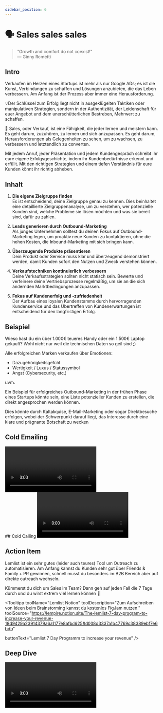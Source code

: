 ```yaml
---
sidebar_position: 6
---
```


# 🗣️ Sales sales sales

> "Growth and comfort do not coexist!"\
> ― Ginny Rometti

## Intro

Verkaufen im Herzen eines Startups ist mehr als nur Google ADs; es ist die Kunst, Verbindungen zu schaffen und Lösungen anzubieten, die das Leben verbessern.
Am Anfang ist der Prozess aber immer eine Herausforderung.

💡Der Schlüssel zum Erfolg liegt nicht in ausgeklügelten Taktiken oder manipulativen Strategien, sondern in der Authentizität, der Leidenschaft für euer Angebot und dem unerschütterlichen Bestreben, Mehrwert zu schaffen.

🤝 Sales, oder Verkauf, ist eine Fähigkeit, die jeder lernen und meistern kann.
Es geht darum, zuzuhören, zu lernen und sich anzupassen. Es geht darum, Herausforderungen als Gelegenheiten zu sehen, um zu wachsen, zu verbessern und letztendlich zu converten.

Mit jedem Anruf, jeder Präsentation und jedem Kundengespräch schreibt ihr eure eigene Erfolgsgeschichte, indem ihr Kundenbedürfnisse erkennt und erfüllt. Mit den richtigen Strategien und einem tiefen Verständnis für eure Kunden könnt ihr richtig abheben.

## Inhalt

1. **Die eigene Zielgruppe finden**\
   Es ist entscheidend, deine Zielgruppe genau zu kennen. Dies beinhaltet eine detaillierte Zielgruppenanalyse, um zu verstehen, wer potenzielle Kunden sind, welche Probleme sie lösen möchten und was sie bereit sind, dafür zu zahlen.

2. **Leads generieren durch Outbound-Marketing**\
   Als junges Unternehmen solltest du deinen Fokus auf Outbound-Marketing legen, um proaktiv neue Kunden zu kontaktieren, ohne die hohen Kosten, die Inbound-Marketing mit sich bringen kann.

3. **Überzeugende Produkte präsentieren**\
   Dein Produkt oder Service muss klar und überzeugend demonstriert werden, damit Kunden sofort den Nutzen und Zweck verstehen können.

4. **Verkaufstechniken kontinuierlich verbessern**\
   Deine Verkaufsstrategien sollten nicht statisch sein. Bewerte und verfeinere deine Vertriebsprozesse regelmäßig, um sie an die sich ändernden Marktbedingungen anzupassen.

5. **Fokus auf Kundenerfolg und -zufriedenheit**\
   Der Aufbau eines loyalen Kundenstamms durch hervorragenden Kundenservice und das Übertreffen von Kundenerwartungen ist entscheidend für den langfristigen Erfolg.

## Beispiel

Wieso hast du ein über 1.000€ teueres Handy oder ein 1.500€ Laptop gekauft?
Wohl nicht nur weil die technischen Daten so geil sind ;)

Alle erfolgreichen Marken verkaufen über Emotionen:

- Dazugehörigkeitsgefühl
- Wertigkeit / Luxus / Statussymbol
- Angst (Cybersecurity, etc.)

uvm.

Ein Beispiel für erfolgreiches Outbound-Marketing in der frühen Phase eines Startups könnte sein, eine Liste potenzieller Kunden zu erstellen, die direkt angesprochen werden können.

Dies könnte durch Kaltakquise, E-Mail-Marketing oder sogar Direktbesuche erfolgen, wobei der Schwerpunkt darauf liegt, das Interesse durch eine klare und prägnante Botschaft zu wecken

<Grid><div>

## Cold Emailing

<Spacer/>
<Video sourceId="1hpqcvTvUTI" />
<Spacer/>
<Video sourceId="fvfX28rPYxA" />
<Spacer/>
<Video sourceId="N2yMBDt91Ts" />
</div>

<div> 
## Cold Calling 
<Spacer/>
<Video sourceId="TWcKrCNPzGs" />
<Spacer/>
<Video sourceId="chXzqpr9ytI" />
<Spacer/>
<Video sourceId="gjHv4pM8WEQ" />
</div>
</Grid>

## Action Item

Lemlist ist ein sehr gutes (leider auch teures) Tool um Outreach zu automatisieren.
Am Anfang kannst du Kunden sehr gut über Friends & Family + PR gewinnen, schnell musst du besonders im B2B Bereich aber auf direkte outreach wechseln.

Kümmerst du dich um Sales im Team?
Dann geh auf jeden Fall die 7 Tage durch und du wirst extrem viel lernen können 🚀

<Tooltipp
toolName="Lemlist Notion"
toolDescription="Zum Aufschreiben von Ideen beim Brainstorming kannst du kostenlos FigJam nutzen."
toolSource="https://lempire.notion.site/The-lemlist-7-day-program-to-increase-your-revenue-18d9429a23914379a6a1177e8afbd625#d008d3337a1b47769c38389ebf7e6bdb"

buttonText="Lemlist 7 Day Programm to increase your revenue"
/>

## Deep Dive

<Grid>
<div>
  <Video sourceId="xZi4kTJG-LE" />
  <Spacer/>
  <Video sourceId="89Vpqm2IaPE" />
</div>
<div>
<Spotify source="https://open.spotify.com/episode/4kA1WYkVTNefEdH8s72pcN?si=716d985b24824c98"/>
</div>

</Grid>
